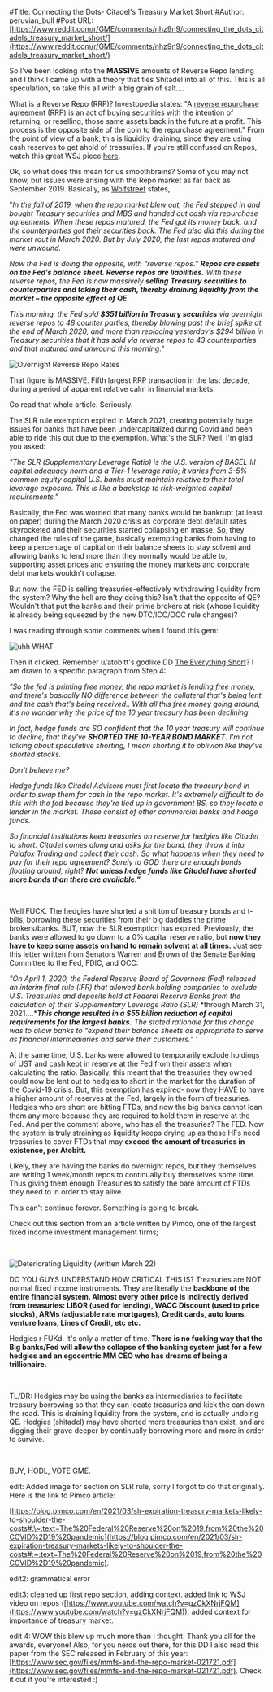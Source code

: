 #Title: Connecting the Dots- Citadel's Treasury Market Short
#Author: peruvian_bull
#Post URL: [https://www.reddit.com/r/GME/comments/nhz9n9/connecting_the_dots_citadels_treasury_market_short/](https://www.reddit.com/r/GME/comments/nhz9n9/connecting_the_dots_citadels_treasury_market_short/)


So I've been looking into the **MASSIVE** amounts of Reverse Repo lending and I think I came up with a theory that ties Shitadel into all of this. This is all speculation, so take this all with a big grain of salt....

What is a Reverse Repo (RRP)? Investopedia states: "A [reverse repurchase agreement (RRP)](https://www.investopedia.com/terms/r/reverserepurchaseagreement.asp) is an act of buying securities with the intention of returning, or reselling, those same assets back in the future at a profit. This process is the opposite side of the coin to the repurchase agreement." From the point of view of a bank, this is liquidity draining, since they are using cash reserves to get ahold of treasuries. If you're still confused on Repos, watch this great WSJ piece [here](https://www.youtube.com/watch?v=gzCkXNrjFQM).

Ok, so what does this mean for us smoothbrains? Some of you may not know, but issues were arising with the Repo market as far back as September 2019. Basically, as [Wolfstreet](https://wolfstreet.com/2021/05/20/fed-drains-351-billion-in-liquidity-from-market-via-reverse-repos-as-banking-system-creaks-under-mountain-of-reserves/) states,

"*In the fall of 2019, when the repo market blew out, the Fed stepped in and bought Treasury securities and MBS and handed out cash via repurchase agreements. When these repos matured, the Fed got its money back, and the counterparties got their securities back. The Fed also did this during the market rout in March 2020. But by July 2020, the last repos matured and were unwound.*

*Now the Fed is doing the opposite, with “reverse repos.”* ***Repos are assets on the Fed’s balance sheet. Reverse repos are liabilities.*** *With these reverse repos, the Fed is now massively* ***selling*** ***Treasury securities to counterparties and taking their cash, thereby draining liquidity from the market – the opposite effect of QE.***

*This morning, the Fed sold* ***$351 billion in Treasury securities*** *via overnight reverse repos to 48 counter parties, thereby blowing past the brief spike at the end of March 2020, and more than replacing yesterday’s $294 billion in Treasury securities that it has sold via reverse repos to 43 counterparties and that matured and unwound this morning."*

![Overnight Reverse Repo Rates](https://preview.redd.it/37dtwe8kgi071.png?width=574&format=png&auto=webp&s=26b5508106211e2af8a83901e2ad9594812bc276)

That figure is MASSIVE. Fifth largest RRP transaction in the last decade, during a period of apparent relative calm in financial markets.

Go read that whole article. Seriously.

The SLR rule exemption expired in March 2021, creating potentially huge issues for banks that have been undercapitalized during Covid and been able to ride this out due to the exemption. What's the SLR? Well, I'm glad you asked:

*"The SLR (Supplementary Leverage Ratio) is the U.S. version of BASEL-III capital adequacy norm and a Tier-1 leverage ratio; it varies from 3-5% common equity capital U.S. banks must maintain relative to their total leverage exposure. This is like a backstop to risk-weighted capital requirements."*

Basically, the Fed was worried that many banks would be bankrupt (at least on paper) during the March 2020 crisis as corporate debt default rates skyrocketed and their securities started collapsing en masse. So, they changed the rules of the game, basically exempting banks from having to keep a percentage of capital on their balance sheets to stay solvent and allowing banks to lend more than they normally would be able to, supporting asset prices and ensuring the money markets and corporate debt markets wouldn't collapse.

But now, the FED is selling treasuries-effectively withdrawing liquidity from the system? Why the hell are they doing this? Isn't that the opposite of QE? Wouldn't that put the banks and their prime brokers at risk (whose liquidity is already being squeezed by the new DTC/ICC/OCC rule changes)?

I was reading through some comments when I found this gem:

![uhh WHAT](https://preview.redd.it/l5cvjk7bhi071.jpg?width=1080&format=pjpg&auto=webp&s=8f3e2a11e367542d5fc6357003064787f15b19be)

Then it clicked. Remember u/atobitt's godlike DD [The Everything Short](https://www.reddit.com/r/GME/comments/mgucv2/the_everything_short/)? I am drawn to a specific paragraph from Step 4:

*"So the fed is printing free money, the repo market is lending free money, and there's basically NO difference between the collateral that's being lent and the cash that's being received.. With all this free money going around, it's no wonder why the price of the 10 year treasury has been declining.*

*In fact, hedge funds are SO confident that the 10 year treasury will continue to decline, that they've* ***SHORTED THE 10-YEAR BOND MARKET.*** *I'm not talking about speculative shorting, I mean shorting it to oblivion like they've shorted stocks.*

*Don't believe me?*

*Hedge funds like Citadel Advisors must first locate the treasury bond in order to swap them for cash in the repo market. It's extremely difficult to do this with the fed because they're tied up in government BS, so they locate a lender in the market. These consist of other commercial banks and hedge funds.*

*So financial institutions keep treasuries on reserve for hedgies like Citadel to short. Citadel comes along and asks for the bond, they throw it into Palafox Trading and collect their cash. So what happens when they need to pay for their repo agreement? Surely to GOD there are enough bonds floating around, right?* ***Not unless hedge funds like Citadel have shorted more bonds than there are available."***

&#x200B;

Well FUCK. The hedgies have shorted a shit ton of treasury bonds and t-bills, borrowing these securities from their big daddies the prime brokers/banks. BUT, now the SLR exemption has expired. Previously, the banks were allowed to go down to a 0% capital reserve ratio, but **now they have to keep some assets on hand to remain solvent at all times.** Just see this letter written from Senators Warren and Brown of the Senate Banking Committee to the Fed, FDIC, and OCC:

*"On April 1, 2020, the Federal Reserve Board of Governors (Fed) released an interim final rule* *(IFR) that allowed bank holding companies to exclude U.S. Treasuries and deposits held at* *Federal Reserve Banks from the calculation of their Supplementary Leverage Ratio (SLR)* \*through March 31, 2021....\****This change resulted in a $55 billion reduction of capital requirements for the largest banks.*** *The stated rationale for this change was to allow banks to “expand their balance sheets as appropriate to serve as financial intermediaries and serve their customers.”* '

At the same time, U.S. banks were allowed to temporarily exclude holdings of UST and cash kept in reserve at the Fed from their assets when calculating the ratio. Basically, this meant that the treasuries they owned could now be lent out to hedgies to short in the market for the duration of the Covid-19 crisis. But, this exemption has expired- now they HAVE to have a higher amount of reserves at the Fed, largely in the form of treasuries. Hedgies who are short are hitting FTDs, and now the big banks cannot loan them any more because they are required to hold them in reserve at the Fed. And per the comment above, who has all the treasuries? The FED. Now the system is truly straining as liquidity keeps drying up as these HFs need treasuries to cover FTDs that may **exceed the amount of treasuries in existence, per Atobitt.**

Likely, they are having the banks do overnight repos, but they themselves are writing 1 week/month repos to continually buy themselves some time. Thus giving them enough Treasuries to satisfy the bare amount of FTDs they need to in order to stay alive.

This can't continue forever. Something is going to break.

Check out this section from an article written by Pimco, one of the largest fixed income investment management firms;

&#x200B;

![Deteriorating Liquidity \(written March 22\) ](https://preview.redd.it/7n2gw9necj071.png?width=708&format=png&auto=webp&s=f8f36d3f3351fd12399e556d3820f89d9b58b5f1)

DO YOU GUYS UNDERSTAND HOW CRITICAL THIS IS? Treasuries are NOT normal fixed income instruments. They are literally the **backbone of the entire financial system. Almost every other price is indirectly derived from treasuries: LIBOR (used for lending), WACC Discount (used to price stocks), ARMs (adjustable rate mortgages), Credit cards, auto loans, venture loans, Lines of Credit, etc etc.**

Hedgies r FUKd. It's only a matter of time. **There is no fucking way that the Big banks/Fed will allow the collapse of the banking system just for a few hedgies and an egocentric MM CEO who has dreams of being a trillionaire.**

&#x200B;

TL/DR: Hedgies may be using the banks as intermediaries to facilitate treasury borrowing so that they can locate treasuries and kick the can down the road. This is draining liquidity from the system, and is actually undoing QE. Hedgies (shitadel) may have shorted more treasuries than exist, and are digging their grave deeper by continually borrowing more and more in order to survive.

&#x200B;

BUY, HODL, VOTE GME.

edit: Added image for section on SLR rule, sorry I forgot to do that originally. Here is the link to Pimco article:

[https://blog.pimco.com/en/2021/03/slr-expiration-treasury-markets-likely-to-shoulder-the-costs#:\~:text=The%20Federal%20Reserve%20on%2019,from%20the%20COVID%2D19%20pandemic](https://blog.pimco.com/en/2021/03/slr-expiration-treasury-markets-likely-to-shoulder-the-costs#:~:text=The%20Federal%20Reserve%20on%2019,from%20the%20COVID%2D19%20pandemic).

edit2: grammatical error

edit3: cleaned up first repo section, adding context. added link to WSJ video on repos  ([https://www.youtube.com/watch?v=gzCkXNrjFQM](https://www.youtube.com/watch?v=gzCkXNrjFQM)). added context for importance of treasury market.

edit 4: WOW this blew up much more than I thought. Thank you all for the awards, everyone! Also, for you nerds out there, for this DD I also read this paper from the SEC released in February of this year: [https://www.sec.gov/files/mmfs-and-the-repo-market-021721.pdf](https://www.sec.gov/files/mmfs-and-the-repo-market-021721.pdf). Check it out if you're interested :)